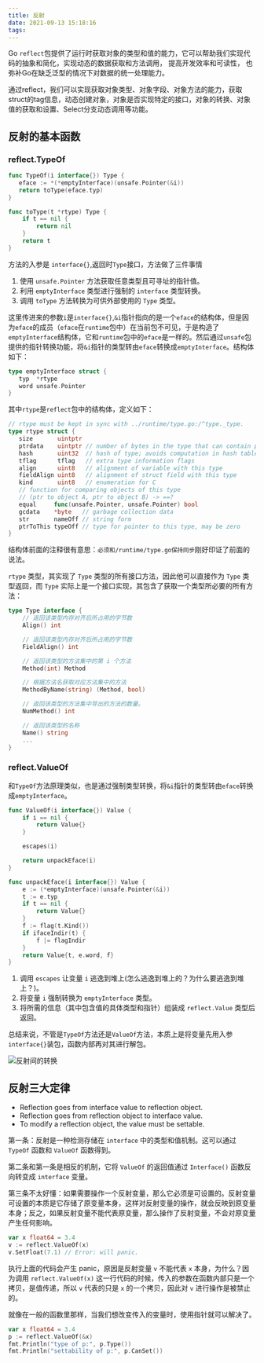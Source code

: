 ```yaml
---
title: 反射
date: 2021-09-13 15:18:16
tags:
---
```

Go `reflect`包提供了运行时获取对象的类型和值的能力，它可以帮助我们实现代码的抽象和简化，实现动态的数据获取和方法调用， 提高开发效率和可读性， 也弥补Go在缺乏泛型的情况下对数据的统一处理能力。

通过reflect，我们可以实现获取对象类型、对象字段、对象方法的能力，获取struct的tag信息，动态创建对象，对象是否实现特定的接口，对象的转换、对象值的获取和设置、Select分支动态调用等功能。

## 反射的基本函数

### reflect.TypeOf

```go
func TypeOf(i interface{}) Type {
   eface := *(*emptyInterface)(unsafe.Pointer(&i))
   return toType(eface.typ)
}

func toType(t *rtype) Type {
	if t == nil {
		return nil
	}
	return t
}
```

方法的入参是 `interface{}`,返回时`Type`接口，方法做了三件事情

1. 使用 `unsafe.Pointer` 方法获取任意类型且可寻址的指针值。
2. 利用 `emptyInterface` 类型进行强制的 `interface` 类型转换。
3. 调用 `toType` 方法转换为可供外部使用的 `Type` 类型。

这里传进来的参数`i`是`interface{}`,`&i`指针指向的是一个`eface`的结构体，但是因为`eface`的成员（`eface`在`runtime`包中）在当前包不可见，于是构造了`emptyInterface`结构体，它和`runtime`包中的`eface`是一样的。然后通过`unsafe`包提供的指针转换功能，将`&i`指针的类型转由`eface`转换成`emptyInterface`。结构体如下：

```go
type emptyInterface struct {
   typ  *rtype
   word unsafe.Pointer
}
```

其中`rtype`是`reflect`包中的结构体，定义如下：

```go
// rtype must be kept in sync with ../runtime/type.go:/^type._type.
type rtype struct {
   size       uintptr
   ptrdata    uintptr // number of bytes in the type that can contain pointers
   hash       uint32  // hash of type; avoids computation in hash tables
   tflag      tflag   // extra type information flags
   align      uint8   // alignment of variable with this type
   fieldAlign uint8   // alignment of struct field with this type
   kind       uint8   // enumeration for C
   // function for comparing objects of this type
   // (ptr to object A, ptr to object B) -> ==?
   equal     func(unsafe.Pointer, unsafe.Pointer) bool
   gcdata    *byte   // garbage collection data
   str       nameOff // string form
   ptrToThis typeOff // type for pointer to this type, may be zero
}
```

结构体前面的注释很有意思：`必须和/runtime/type.go保持同步`刚好印证了前面的说法。

 `rtype` 类型，其实现了 `Type` 类型的所有接口方法，因此他可以直接作为 `Type` 类型返回，而 `Type` 实际上是一个接口实现，其包含了获取一个类型所必要的所有方法：

```go
type Type interface {
	// 返回该类型内存对齐后所占用的字节数
	Align() int

	// 返回该类型内存对齐后所占用的字节数
	FieldAlign() int

	// 返回该类型的方法集中的第 i 个方法
	Method(int) Method

	// 根据方法名获取对应方法集中的方法
	MethodByName(string) (Method, bool)

	// 返回该类型的方法集中导出的方法的数量。
	NumMethod() int

	// 返回该类型的名称
	Name() string
	...
}
```

### reflect.ValueOf

和`TypeOf`方法原理类似，也是通过强制类型转换，将`&i`指针的类型转由`eface`转换成`emptyInterface`。

```go
func ValueOf(i interface{}) Value {
	if i == nil {
		return Value{}
	}

	escapes(i)

	return unpackEface(i)
}

func unpackEface(i interface{}) Value {
	e := (*emptyInterface)(unsafe.Pointer(&i))
	t := e.typ
	if t == nil {
		return Value{}
	}
	f := flag(t.Kind())
	if ifaceIndir(t) {
		f |= flagIndir
	}
	return Value{t, e.word, f}
}
```

1. 调用 `escapes` 让变量 `i` 逃逸到堆上(怎么逃逸到堆上的？为什么要逃逸到堆上？)。
2. 将变量 `i` 强制转换为 `emptyInterface` 类型。
3. 将所需的信息（其中包含值的具体类型和指针）组装成 `reflect.Value` 类型后返回。

总结来说，不管是`TypeOf`方法还是`ValueOf`方法，本质上是将变量先用入参`interface{}`装包，函数内部再对其进行解包。

![反射间的转换](/Users/chengjun/Desktop/go语言/反射间的转换.png)

## 反射三大定律

- Reflection goes from interface value to reflection object.
- Reflection goes from reflection object to interface value.
- To modify a reflection object, the value must be settable.

第一条：反射是一种检测存储在 `interface` 中的类型和值机制。这可以通过 `TypeOf` 函数和 `ValueOf` 函数得到。

第二条和第一条是相反的机制，它将 `ValueOf` 的返回值通过 `Interface()` 函数反向转变成 `interface` 变量。

第三条不太好懂：如果需要操作一个反射变量，那么它必须是可设置的。反射变量可设置的本质是它存储了原变量本身，这样对反射变量的操作，就会反映到原变量本身；反之，如果反射变量不能代表原变量，那么操作了反射变量，不会对原变量产生任何影响。

```go
var x float64 = 3.4
v := reflect.ValueOf(x)
v.SetFloat(7.1) // Error: will panic.
```

执行上面的代码会产生 panic，原因是反射变量 `v` 不能代表 `x` 本身，为什么？因为调用 `reflect.ValueOf(x)` 这一行代码的时候，传入的参数在函数内部只是一个拷贝，是值传递，所以 `v` 代表的只是 `x` 的一个拷贝，因此对 `v` 进行操作是被禁止的。

就像在一般的函数里那样，当我们想改变传入的变量时，使用指针就可以解决了。

```go
var x float64 = 3.4
p := reflect.ValueOf(&x)
fmt.Println("type of p:", p.Type())
fmt.Println("settability of p:", p.CanSet())
```

